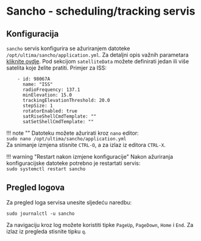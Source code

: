 # Sancho - scheduling/tracking servis

## Konfiguracija

`sancho` servis konfigurira se ažuriranjem datoteke `/opt/ultima/sancho/application.yml`. Za detaljni opis važnih parametara [kliknite ovdje](https://github.com/UltimaLabs/sancho/blob/master/README.md#configuration).
Pod sekcijom `satelliteData` možete definirati jedan ili više satelita koje želite pratiti. Primjer za ISS:
```
    - id: 98067A
      name: "ISS"
      radioFrequency: 137.1
      minElevation: 15.0
      trackingElevationThreshold: 20.0
      stepSize: 1
      rotatorEnabled: true
      satRiseShellCmdTemplate: ""
      satSetShellCmdTemplate: ""
```

!!! note ""
    Datoteku možete ažurirati kroz `nano` editor: <br>
    `sudo nano /opt/ultima/sancho/application.yml`<br>
    Za snimanje izmjena stisnite `CTRL-O`, a za izlaz iz editora `CTRL-X`.

!!! warning "Restart nakon izmjene konfiguracije"
    Nakon ažuriranja konfiguracijske datoteke potrebno je restartati servis:<br>
    `sudo systemctl restart sancho`


## Pregled logova

Za pregled loga servisa unesite sljedeću naredbu:

```
sudo journalctl -u sancho
```

Za navigaciju kroz log možete koristiti tipke `PageUp`, `PageDown`, `Home` i `End`. Za izlaz iz pregleda stisnite tipku `q`.
